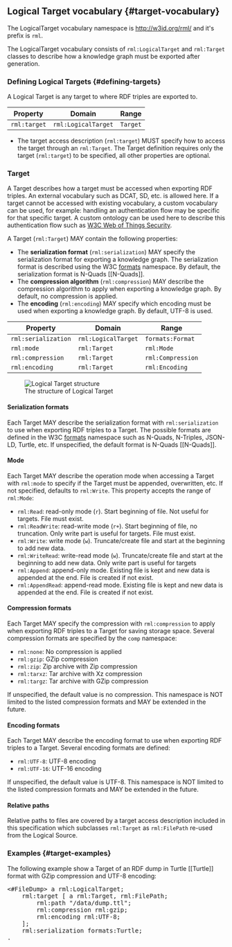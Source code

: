 ## Logical Target vocabulary {#target-vocabulary}

The LogicalTarget vocabulary namespace is http://w3id.org/rml/
and it's prefix is `rml`.

The LogicalTarget vocabulary consists of `rml:LogicalTarget` and `rml:Target`
classes to describe how a knowledge graph must be exported after generation.

### Defining Logical Targets {#defining-targets}

A Logical Target is any target to where RDF triples are exported to.

| Property                    | Domain               | Range               |
| --------------------------- | -------------------- | ------------------- |
| `rml:target`                | `rml:LogicalTarget`  | `Target`            |

- The target access description (`rml:target`) MUST specify how to access
the target through an `rml:Target`.
The Target definition requires only the target (`rml:target`) to be specified,
all other properties are optional.

### Target

A Target describes how a target must be accessed when exporting RDF triples.
An external vocabulary such as DCAT, SD, etc. is allowed here.
If a target cannot be accessed with existing vocabulary, a custom vocabulary
can be used, for example: handling an authentication flow may be specific
for that specific target. A custom ontology can be used here to describe
this authentication flow such as [W3C Web of Things Security](https://www.w3.org/2019/wot/security).

A Target (`rml:Target`) MAY contain the following properties:

- The **serialization format** (`rml:serialization`) MAY specify
the serialization format for exporting a knowledge graph.
The serialization format is described using the W3C
[formats](http://www.w3.org/ns/formats/) namespace.
By default, the serialization format is N-Quads [[N-Quads]].
- The **compression algorithm** (`rml:compression`) MAY describe
the compression algorithm to apply when exporting a knowledge graph.
By default, no compression is applied.
- The **encoding** (`rml:encoding`) MAY specify which encoding must be used
when exporting a knowledge graph.
By default, UTF-8 is used.

| Property             | Domain               | Range             |
| -------------------- | -------------------- | ----------------- |
| `rml:serialization`  | `rml:LogicalTarget`  | `formats:Format`  |
| `rml:mode`           | `rml:Target`  | `rml:Mode`        |
| `rml:compression`    | `rml:Target`         | `rml:Compression` |
| `rml:encoding`       | `rml:Target`         | `rml:Encoding`    |

<figure>
  <img src="./resources/images/target-structure.png" alt="Logical Target structure"/>
  <figcaption>The structure of Logical Target</figcaption>
</figure>

#### Serialization formats

Each Target MAY describe the serialization format
with `rml:serialization` to use when exporting RDF triples to a Target.
The possible formats are defined in the W3C
[formats](http://www.w3.org/ns/formats/) namespace
such as N-Quads, N-Triples, JSON-LD, Turtle, etc.
If unspecified, the default format is N-Quads [[N-Quads]].

#### Mode

Each Target MAY describe the operation mode when accessing a Target
with `rml:mode` to specify if the Target must be appended, overwritten, etc.
If not specified, defaults to `rml:Write`.
This property accepts the range of `rml:Mode`:

- `rml:Read`: read-only mode (`r`). Start beginning of file. Not useful for targets. File must exist.
- `rml:ReadWrite`: read-write mode (`r+`). Start beginning of file, no truncation.  Only write part is useful for targets. File must exist.
- `rml:Write`: write mode (`w`).  Truncate/create file and start at the beginning to add new data.
- `rml:WriteRead`: write-read mode (`w`).  Truncate/create file and start at the beginning to add new data. Only write part is useful for targets
- `rml:Append`: append-only mode. Existing file is kept and new data is appended at the end. File is created if not exist.
- `rml:AppendRead`: append-read mode. Existing file is kept and new data is appended at the end. File is created if not exist.

#### Compression formats

Each Target MAY specify the compression with `rml:compression`
to apply when exporting RDF triples to a Target for saving storage space.
Several compression formats are specified by the `comp` namespace:

- `rml:none`: No compression is applied
- `rml:gzip`: GZip compression
- `rml:zip`: Zip archive with Zip compression
- `rml:tarxz`: Tar archive with Xz compression
- `rml:targz`: Tar archive with GZip compression

If unspecified, the default value is no compression.
This namespace is NOT limited to the listed compression formats
and MAY be extended in the future.

#### Encoding formats

Each Target MAY describe the encoding format to use when exporting
RDF triples to a Target. Several encoding formats are defined:

- `rml:UTF-8`: UTF-8 encoding
- `rml:UTF-16`: UTF-16 encoding

If unspecified, the default value is UTF-8.
This namespace is NOT limited to the listed compression formats
and MAY be extended in the future.

#### Relative paths

Relative paths to files are covered by a target access description included
in this specification which subclasses `rml:Target` as `rml:FilePath` re-used from the Logical Source.

### Examples {#target-examples}

The following example show a Target of an RDF dump in Turtle [[Turtle]]
format with GZip compression and UTF-8 encoding:

<pre class="ex-target">
&lt;#FileDump&gt; a rml:LogicalTarget;
    rml:target [ a rml:Target, rml:FilePath;
        rml:path "/data/dump.ttl";
        rml:compression rml:gzip;
        rml:encoding rml:UTF-8;
    ];
    rml:serialization formats:Turtle;
.
</pre>
